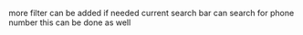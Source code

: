 more filter can be added if needed
current search bar can search for phone number this can be done as well
